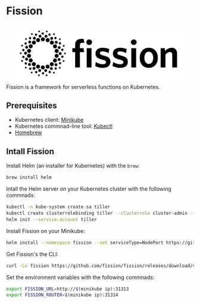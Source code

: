 # Fission
![Fission](https://github.com/paguos/serverless/blob/master/runtimes/fission/fission_logo.png)
Fission is a framework for serverless functions on Kubernetes.

## Prerequisites
* Kubernetes client: [Minikube](https://kubernetes.io/docs/tasks/tools/install-minikube/)
* Kubernetes commnad-line tool: [Kubectl](https://kubernetes.io/docs/tasks/tools/install-kubectl/)
* [Homebrew](https://brew.sh/)

## Intall Fission
Install Helm (an installer for Kubernetes) with the `brew`:
```sh
brew install helm
```
Intall the Helm server on your Kubernetes cluster with the following commnads:
```sh
kubectl -n kube-system create sa tiller
kubectl create clusterrolebinding tiller --clusterrole cluster-admin --serviceaccount=kube-system:tiller
helm init --service-account tiller
```
Install Fission on your Minikube:
```sh
helm install --namespace fission --set serviceType=NodePort https://github.com/fission/fission/releases/download/v0.2.1/fission-all-v0.2.1.tgz
```
Get Fission's the CLI:
```sh
curl -Lo fission https://github.com/fission/fission/releases/download/v0.2.1/fission-cli-osx && chmod +x fission && sudo mv fission /usr/local/bin/
```
Set the environment variables with the following commnads:
```sh
export FISSION_URL=http://$(minikube ip):31313
export FISSION_ROUTER=$(minikube ip):31314
```
